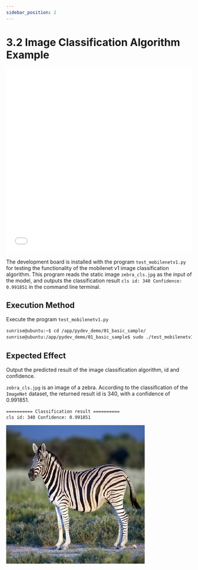 ```yaml
---
sidebar_position: 2
---
```

# 3.2 Image Classification Algorithm Example

<iframe src="//player.bilibili.com/player.html?aid=700903305&bvid=BV1rm4y1E73q&cid=1196558179&page=17" scrolling="no" border="0" frameborder="no" framespacing="0" width="100%" height="500" allowfullscreen="true"> </iframe>

The development board is installed with the program `test_mobilenetv1.py` for testing the functionality of the mobilenet v1 image classification algorithm. This program reads the static image `zebra_cls.jpg` as the input of the model, and outputs the classification result `cls id: 340 Confidence: 0.991851` in the command line terminal.


## Execution Method
Execute the program `test_mobilenetv1.py`

  ```bash
  sunrise@ubuntu:~$ cd /app/pydev_demo/01_basic_sample/
  sunrise@ubuntu:/app/pydev_demo/01_basic_sample$ sudo ./test_mobilenetv1.py
  ```

## Expected Effect
Output the predicted result of the image classification algorithm, id and confidence.

`zebra_cls.jpg` is an image of a zebra. According to the classification of the `ImageNet` dataset, the returned result id is 340, with a confidence of 0.991851.

```shell
========== Classification result ==========
cls id: 340 Confidence: 0.991851
```

![zebra_cls](./image/classification/zebra_cls.jpg)